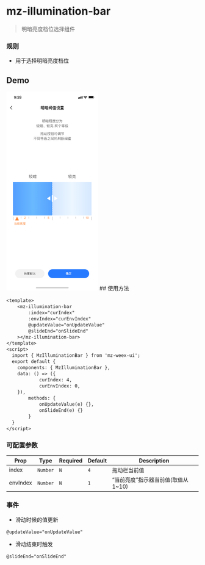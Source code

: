 # mz-illumination-bar

> 明暗亮度档位选择组件

### 规则
- 用于选择明暗亮度档位


## Demo
<img src="../../example/mz-illumination-bar/demo.png" width="240px"/>
## 使用方法

```vue
<template>
    <mz-illumination-bar
        :index="curIndex"
        :envIndex="curEnvIndex"
        @updateValue="onUpdateValue"
        @slideEnd="onSlideEnd"
    ></mz-illumination-bar>
</template>
<script>
  import { MzIlluminationBar } from 'mz-weex-ui';
  export default {
  	components: { MzIlluminationBar },
  	data: () => ({
            curIndex: 4,
            curEnvIndex: 0,
  	}),
        methods: {
            onUpdateValue(e) {},
            onSlideEnd(e) {}
        }
  }
</script>
```


### 可配置参数

| Prop | Type | Required | Default | Description |
|-------------|------------|--------|-----|-----|
| index       | `Number` |`N`| `4`    | 拖动栏当前值 |
| envIndex       | `Number` |`N`| `1`      | “当前亮度”指示器当前值(取值从1~10) |

### 事件

- 滑动时候的值更新

```
@updateValue="onUpdateValue"
```

- 滑动结束时触发

```
@slideEnd="onSlideEnd"
```
